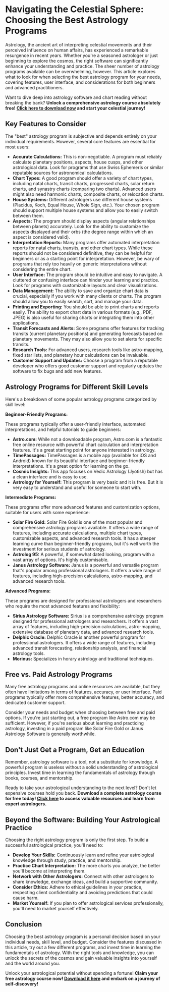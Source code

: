 # Navigating the Celestial Sphere: Choosing the Best Astrology Programs

Astrology, the ancient art of interpreting celestial movements and their perceived influence on human affairs, has experienced a remarkable resurgence in recent years. Whether you're a seasoned astrologer or just beginning to explore the cosmos, the right software can significantly enhance your understanding and practice. The sheer number of astrology programs available can be overwhelming, however. This article explores what to look for when selecting the best astrology program for your needs, covering features, user interface, and considerations for both beginners and advanced practitioners.

Want to dive deep into astrology software and chart reading without breaking the bank? **Unlock a comprehensive astrology course absolutely free! [Click here to download now](https://udemywork.com/best-astrology-programs) and start your celestial journey!**

## Key Features to Consider

The "best" astrology program is subjective and depends entirely on your individual requirements. However, several core features are essential for most users:

*   **Accurate Calculations:** This is non-negotiable. A program must reliably calculate planetary positions, aspects, house cusps, and other astrological data. Look for programs that use Swiss Ephemeris or similar reputable sources for astronomical calculations.
*   **Chart Types:** A good program should offer a variety of chart types, including natal charts, transit charts, progressed charts, solar return charts, and synastry charts (comparing two charts). Advanced users might also need harmonic charts, composite charts, or relocation charts.
*   **House Systems:** Different astrologers use different house systems (Placidus, Koch, Equal House, Whole Sign, etc.). Your chosen program should support multiple house systems and allow you to easily switch between them.
*   **Aspects:** The program should display aspects (angular relationships between planets) accurately. Look for the ability to customize the aspects displayed and their orbs (the degree range within which an aspect is considered valid).
*   **Interpretation Reports:** Many programs offer automated interpretation reports for natal charts, transits, and other chart types. While these reports should not be considered definitive, they can be helpful for beginners or as a starting point for interpretation. However, be wary of programs that rely too heavily on generic interpretations without considering the entire chart.
*   **User Interface:** The program should be intuitive and easy to navigate. A cluttered or confusing interface can hinder your learning and practice. Look for programs with customizable layouts and clear visualizations.
*   **Data Management:** The ability to save and organize chart data is crucial, especially if you work with many clients or charts. The program should allow you to easily search, sort, and manage your data.
*   **Printing and Exporting:** You should be able to print charts and reports easily. The ability to export chart data in various formats (e.g., PDF, JPEG) is also useful for sharing charts or integrating them into other applications.
*   **Transit Forecasts and Alerts:** Some programs offer features for tracking transits (current planetary positions) and generating forecasts based on planetary movements. They may also allow you to set alerts for specific transits.
*   **Research Tools:** For advanced users, research tools like astro-mapping, fixed star lists, and planetary hour calculations can be invaluable.
*   **Customer Support and Updates:** Choose a program from a reputable developer who offers good customer support and regularly updates the software to fix bugs and add new features.

## Astrology Programs for Different Skill Levels

Here's a breakdown of some popular astrology programs categorized by skill level:

**Beginner-Friendly Programs:**

These programs typically offer a user-friendly interface, automated interpretations, and helpful tutorials to guide beginners:

*   **Astro.com:** While not a downloadable program, Astro.com is a fantastic free online resource with powerful chart calculation and interpretation features. It's a great starting point for anyone interested in astrology.
*   **TimePassages:** TimePassages is a mobile app (available for iOS and Android) known for its beautiful interface and beginner-friendly interpretations. It's a great option for learning on the go.
*   **Cosmic Insights:** This app focuses on Vedic Astrology (Jyotish) but has a clean interface and is easy to use.
*   **Astrology for Yourself:** This program is very basic and it is free. But it is very easy to understand and useful for someone to start with.

**Intermediate Programs:**

These programs offer more advanced features and customization options, suitable for users with some experience:

*   **Solar Fire Gold:** Solar Fire Gold is one of the most popular and comprehensive astrology programs available. It offers a wide range of features, including accurate calculations, multiple chart types, customizable aspects, and advanced research tools. It has a steeper learning curve than beginner-friendly programs, but it's well worth the investment for serious students of astrology.
*   **Astrolog 95:** A powerful, if somewhat dated looking, program with a vast array of options. It's highly customisable.
*   **Janus Astrology Software:** Janus is a powerful and versatile program that's popular among professional astrologers. It offers a wide range of features, including high-precision calculations, astro-mapping, and advanced research tools.

**Advanced Programs:**

These programs are designed for professional astrologers and researchers who require the most advanced features and flexibility:

*   **Sirius Astrology Software:** Sirius is a comprehensive astrology program designed for professional astrologers and researchers. It offers a vast array of features, including high-precision calculations, astro-mapping, extensive database of planetary data, and advanced research tools.
*   **Delphic Oracle:** Delphic Oracle is another powerful program for professional astrologers. It offers a wide range of features, including advanced transit forecasting, relationship analysis, and financial astrology tools.
*   **Morinus:** Specializes in horary astrology and traditional techniques.

## Free vs. Paid Astrology Programs

Many free astrology programs and online resources are available, but they often have limitations in terms of features, accuracy, or user interface. Paid programs typically offer more comprehensive features, better accuracy, and dedicated customer support.

Consider your needs and budget when choosing between free and paid options. If you're just starting out, a free program like Astro.com may be sufficient. However, if you're serious about learning and practicing astrology, investing in a paid program like Solar Fire Gold or Janus Astrology Software is generally worthwhile.

## Don't Just Get a Program, Get an Education

Remember, astrology software is a tool, not a substitute for knowledge. A powerful program is useless without a solid understanding of astrological principles. Invest time in learning the fundamentals of astrology through books, courses, and mentorship.

Ready to take your astrological understanding to the next level? Don't let expensive courses hold you back. **Download a complete astrology course for free today! [Click here](https://udemywork.com/best-astrology-programs) to access valuable resources and learn from expert astrologers.**

## Beyond the Software: Building Your Astrological Practice

Choosing the right astrology program is only the first step. To build a successful astrological practice, you'll need to:

*   **Develop Your Skills:** Continuously learn and refine your astrological knowledge through study, practice, and mentorship.
*   **Practice Chart Interpretation:** The more charts you analyze, the better you'll become at interpreting them.
*   **Network with Other Astrologers:** Connect with other astrologers to share knowledge, exchange ideas, and build a supportive community.
*   **Consider Ethics:** Adhere to ethical guidelines in your practice, respecting client confidentiality and avoiding predictions that could cause harm.
*   **Market Yourself:** If you plan to offer astrological services professionally, you'll need to market yourself effectively.

## Conclusion

Choosing the best astrology program is a personal decision based on your individual needs, skill level, and budget. Consider the features discussed in this article, try out a few different programs, and invest time in learning the fundamentals of astrology. With the right tools and knowledge, you can unlock the secrets of the cosmos and gain valuable insights into yourself and the world around you.

Unlock your astrological potential without spending a fortune! **Claim your free astrology course now! [Download it here](https://udemywork.com/best-astrology-programs) and embark on a journey of self-discovery!**
